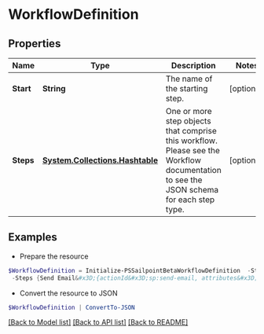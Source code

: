 # WorkflowDefinition
## Properties

Name | Type | Description | Notes
------------ | ------------- | ------------- | -------------
**Start** | **String** | The name of the starting step. | [optional] 
**Steps** | [**System.Collections.Hashtable**](AnyType.md) | One or more step objects that comprise this workflow.  Please see the Workflow documentation to see the JSON schema for each step type. | [optional] 

## Examples

- Prepare the resource
```powershell
$WorkflowDefinition = Initialize-PSSailpointBetaWorkflowDefinition  -Start Send Email Test `
 -Steps {Send Email&#x3D;{actionId&#x3D;sp:send-email, attributes&#x3D;{body&#x3D;This is a test, from&#x3D;sailpoint@sailpoint.com, recipientId.$&#x3D;$.identity.id, subject&#x3D;test}, nextStep&#x3D;success, selectResult&#x3D;null, type&#x3D;action}, success&#x3D;{type&#x3D;success}}
```

- Convert the resource to JSON
```powershell
$WorkflowDefinition | ConvertTo-JSON
```

[[Back to Model list]](../README.md#documentation-for-models) [[Back to API list]](../README.md#documentation-for-api-endpoints) [[Back to README]](../README.md)

